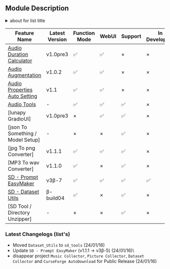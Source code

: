 ## Module Description

<details><summary> about for list title </summary>
Feature Name   - Feature Name. literally <br />
Latest Version - Latest Committed version <br />
Function Mode  - is this feature has a function? <br />
WebUI          - is this feature has a Gradio WebUI? <br />
Support        - Will there an "update, issue fix, merge PR" for this feature? <br />
In Developing  - is this feature now updating / developing? <br />
License        - License for this feature 

</details>

| Feature Name | Latest Version | Function Mode | WebUI | Support | In Developing | License |
| --- | --- | --- | --- | --- | --- | --- |
| [Audio Duration Calculator](/docs/module_desc/audio_duration_calculator.md) | v1.0pre3 | ✅ | ✅ | × | × | [MIT](/LICENSE) |
| [Audio Augmentation](/docs/module_desc/audio_augmentation.md) | v1.0.2 | ✅ | ✅ | × | × | [MIT](/LICENSE) |
| [Audio Properties Auto Setting](/docs/module_desc/audio_properties_auto_setting.md) | v1.1 | ✅ | ✅ | × | × | [MIT](/LICENSE) |
| [Audio Tools](/docs/module_desc/audio_tool.md) | - | ✅ | ✅ | ✅ | × | [MIT](/LICENSE) |
| [lunapy GradioUI] | v1.0pre3 | × | ✅ | ✅ | × | [MIT](/LICENSE) |
| [json To Something / Model Setup] | - | × | × | ✅ | × | [MIT](/LICENSE) |
| [jpg To png Converter] | v1.1.1 | ✅ | ✅ | ✅ | × | [MIT](/LICENSE) |
| [MP3 To wav Converter] | v1.1.0 | ✅ | × | ✅ | × | [MIT](/LICENSE) |
| [SD - Prompt EasyMaker](/docs/module_desc/sd_prompt_easymaker.md) | v3β-7 | ✅ | ✅ | ✅ | ✅ | [AGPL 3.0](/Scripts/sd_tool/prompt_EasyMaker/LICENSE) |
| [SD - Dataset Utils](./module_desc/dataset_utils.md) | β-build04 | ✅ | × | ✅ | × | [MIT](/LICENSE) |
| [SD Tool / Directory Unzipper] | - | × | × | ✅ | × | [MIT](/LICENSE) |


### Latest Changelogs (list's)

- Moved `Dataset_Utils` to `sd_tools` (24/01/16)
- Update `SD - Prompt EasyMaker` (v1.1.1 -> v3β-5) (24/01/16)\
- disappear project `Music Collector`, `Picture Collector`, `Dataset Collector` and `CurseForge AutoDownload` for Public Release (24/01/16)